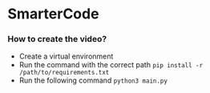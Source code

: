 # SmarterCode

### How to create the video?
- Create a virtual environment
- Run the command with the correct path `pip install -r /path/to/requirements.txt`
- Run the following command `python3 main.py`
